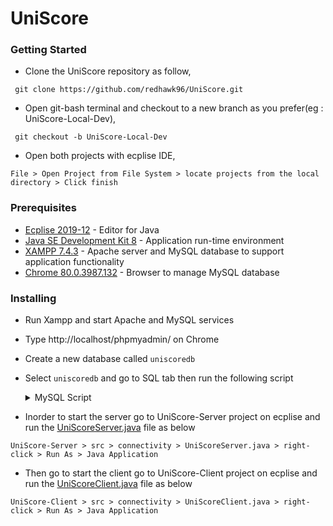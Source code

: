 # UniScore

### Getting Started
* Clone the UniScore repository as follow, 
```
 git clone https://github.com/redhawk96/UniScore.git
```

* Open git-bash terminal and checkout to a new branch as you prefer(eg : UniScore-Local-Dev),
```
 git checkout -b UniScore-Local-Dev
```

* Open both projects with ecplise IDE, 
 ```
 File > Open Project from File System > locate projects from the local directory > Click finish
 ```

### Prerequisites

* [Ecplise 2019-12](https://www.eclipse.org/downloads/download.php?file=/oomph/epp/2019-12/R/eclipse-inst-win64.exe) - Editor for Java
* [Java SE Development Kit 8](https://www.oracle.com/java/technologies/javase-jdk8-downloads.html) - Application run-time environment
* [XAMPP 7.4.3](https://www.apachefriends.org/index.html) - Apache server and MySQL database to support application functionality
* [Chrome 80.0.3987.132](https://www.google.com/chrome/) - Browser to manage MySQL database

### Installing

* Run Xampp and start Apache and MySQL services
* Type http://localhost/phpmyadmin/ on Chrome
* Create a new database called ``uniscoredb``
* Select ``uniscoredb`` and go to SQL tab then run the following script

  <details><summary>MySQL Script</summary>
  <p>

  ```
  --
  -- Table structure for table `activitylogs`
  --

  CREATE TABLE `activitylogs` (
    `activityId` int(11) NOT NULL,
    `activityBrief` text NOT NULL,
    `triggeredBy` varchar(255) NOT NULL,
    `triggeredOn` timestamp NOT NULL DEFAULT CURRENT_TIMESTAMP
  );

  -- --------------------------------------------------------

  --
  -- Table structure for table `exams`
  --

  CREATE TABLE `exams` (
    `examId` int(11) NOT NULL,
    `examName` varchar(255) NOT NULL,
    `moduleId` varchar(255) NOT NULL,
    `duration` int(11) NOT NULL,
    `enrollmentKey` varchar(20) NOT NULL,
    `status` enum('Active','Disabled') NOT NULL DEFAULT 'Disabled',
    `createdAt` timestamp NOT NULL DEFAULT CURRENT_TIMESTAMP,
    `updatedAt` timestamp NOT NULL DEFAULT CURRENT_TIMESTAMP ON UPDATE CURRENT_TIMESTAMP
  ); 

  --
  -- Dumping data for table `exams`
  --

  INSERT INTO `exams` (`examId`, `examName`, `moduleId`, `duration`, `enrollmentKey`, `status`, `createdAt`, `updatedAt`) VALUES
  (1, 'Mid Term', 'CIS002', 40, 'cis2020', 'Active', '2020-03-09 21:42:30', '2020-03-09 21:42:30');

  -- --------------------------------------------------------

  --
  -- Table structure for table `grades`
  --

  CREATE TABLE `grades` (
    `grade` varchar(2) NOT NULL,
    `passMark` int(11) NOT NULL
  ); 

  --
  -- Dumping data for table `grades`
  --

  INSERT INTO `grades` (`grade`, `passMark`) VALUES
  ('A', 75),
  ('B', 65),
  ('C', 55),
  ('D', 45),
  ('E', 35);

  --
  -- Triggers `grades`
  --
  DELIMITER $$
  CREATE TRIGGER `grade_to_uppercase_trigger` BEFORE INSERT ON `grades` FOR EACH ROW SET NEW.grade = UPPER(NEW.grade)
  $$
  DELIMITER ;

  -- --------------------------------------------------------

  --
  -- Table structure for table `modules`
  --

  CREATE TABLE `modules` (
    `moduleId` varchar(255) NOT NULL,
    `moduleName` varchar(255) NOT NULL,
    `year` int(11) NOT NULL,
    `semester` int(11) NOT NULL,
    `teacherId` varchar(255) NOT NULL,
    `createdAt` timestamp NOT NULL DEFAULT CURRENT_TIMESTAMP,
    `updatedAt` timestamp NOT NULL DEFAULT CURRENT_TIMESTAMP ON UPDATE CURRENT_TIMESTAMP
  );

  --
  -- Dumping data for table `modules`
  --

  INSERT INTO `modules` (`moduleId`, `moduleName`, `year`, `semester`, `teacherId`, `createdAt`, `updatedAt`) VALUES
  ('CIS002', 'Comparative Integrated Systems', 3, 1, 'uditha@uniscore.com', '2020-03-09 21:41:16', '2020-03-09 21:41:16'),
  ('RM003', 'Research Methodologies', 3, 1, 'uditha@uniscore.com', '2020-03-09 21:41:16', '2020-03-09 21:41:16');

  -- --------------------------------------------------------

  --
  -- Table structure for table `questions`
  --

  CREATE TABLE `questions` (
    `questionId` int(11) NOT NULL,
    `examId` int(11) NOT NULL,
    `question` text NOT NULL,
    `option1` text NOT NULL,
    `option2` text NOT NULL,
    `option3` text NOT NULL,
    `option4` text NOT NULL,
    `answer` int(2) NOT NULL,
    `createdAt` timestamp NOT NULL DEFAULT CURRENT_TIMESTAMP,
    `updatedBy` timestamp NOT NULL DEFAULT CURRENT_TIMESTAMP ON UPDATE CURRENT_TIMESTAMP
  );

  -- --------------------------------------------------------

  --
  -- Table structure for table `submissions`
  --

  CREATE TABLE `submissions` (
    `moduleId` varchar(255) NOT NULL,
    `studentId` varchar(255) NOT NULL,
    `examId` int(11) NOT NULL,
    `answerList` text NOT NULL,
    `overallScore` double NOT NULL,
    `grade` varchar(2) NOT NULL,
    `submittedOn` timestamp NOT NULL DEFAULT CURRENT_TIMESTAMP
  );

  -- --------------------------------------------------------

  --
  -- Table structure for table `users`
  --

  CREATE TABLE `users` (
    `userId` varchar(255) NOT NULL,
    `firstName` varchar(255) NOT NULL,
    `lastName` varchar(255) NOT NULL,
    `gender` enum('Male','Female') NOT NULL DEFAULT 'Male',
    `email` varchar(255) NOT NULL,
    `nic` varchar(12) NOT NULL,
    `phone` int(11) NOT NULL,
    `address` text NOT NULL,
    `role` enum('Student','Lecturer','Admin') NOT NULL DEFAULT 'Student',
    `registeredDate` timestamp NOT NULL DEFAULT CURRENT_TIMESTAMP,
    `password` varchar(255) NOT NULL,
    `status` enum('Active','Disabled') NOT NULL DEFAULT 'Active'
  ); 

  --
  -- Dumping data for table `users`
  --

  INSERT INTO `users` (`userId`, `firstName`, `lastName`, `gender`, `email`, `nic`, `phone`, `address`, `role`, `registeredDate`, `password`, `status`) VALUES
  ('ishani@uniscore.com', 'Ishani', 'Welagedara', 'Female', 'ishani@uniscore.com', '950457789V', 715478965, 'No 4, Wayward Pl, Colombo 03', 'Student', '2020-03-10 03:00:00', '123456', 'Active'),
  ('subarshan@uniscore.com', 'subarshan', 'Thiyagarajah', 'Male', 'subarshan@uniscore.com', '950457410V', 770452014, 'No 8, Ward St, Colombo 02', 'Admin', '2020-03-10 03:00:00', '123456', 'Active'),
  ('uditha@uniscore.com', 'Uditha', 'Silva', 'Male', 'uditha@uniscore.com', '950452374V', 774102354, 'No 6, Park St Avenue, Colombo 01', 'Lecturer', '2020-03-10 03:00:00', '123456', 'Active');

  --
  -- Indexes for dumped tables
  --

  --
  -- Indexes for table `activitylogs`
  --
  ALTER TABLE `activitylogs`
    ADD PRIMARY KEY (`activityId`),
    ADD KEY `fk_activitylog_triggered_by` (`triggeredBy`) USING BTREE;

  --
  -- Indexes for table `exams`
  --
  ALTER TABLE `exams`
    ADD PRIMARY KEY (`examId`,`examName`,`moduleId`) USING BTREE,
    ADD KEY `fk_exam_module_id` (`moduleId`) USING BTREE;

  --
  -- Indexes for table `grades`
  --
  ALTER TABLE `grades`
    ADD PRIMARY KEY (`grade`);

  --
  -- Indexes for table `modules`
  --
  ALTER TABLE `modules`
    ADD PRIMARY KEY (`moduleId`),
    ADD KEY `fk_module_teacher_id` (`teacherId`) USING BTREE;

  --
  -- Indexes for table `questions`
  --
  ALTER TABLE `questions`
    ADD PRIMARY KEY (`questionId`),
    ADD KEY `fk_question_exam_id` (`examId`) USING BTREE;

  --
  -- Indexes for table `submissions`
  --
  ALTER TABLE `submissions`
    ADD PRIMARY KEY (`moduleId`,`studentId`,`examId`),
    ADD KEY `fk_submission_student_id` (`studentId`),
    ADD KEY `fk_submission_exam_id` (`examId`),
    ADD KEY `fk_submission_grade` (`grade`),
    ADD KEY `fk_submission_module_id` (`moduleId`);

  --
  -- Indexes for table `users`
  --
  ALTER TABLE `users`
    ADD PRIMARY KEY (`userId`);

  --
  -- AUTO_INCREMENT for dumped tables
  --

  --
  -- AUTO_INCREMENT for table `activitylogs`
  --
  ALTER TABLE `activitylogs`
    MODIFY `activityId` int(11) NOT NULL AUTO_INCREMENT;

  --
  -- AUTO_INCREMENT for table `exams`
  --
  ALTER TABLE `exams`
    MODIFY `examId` int(11) NOT NULL AUTO_INCREMENT, AUTO_INCREMENT=2;

  --
  -- AUTO_INCREMENT for table `questions`
  --
  ALTER TABLE `questions`
    MODIFY `questionId` int(11) NOT NULL AUTO_INCREMENT;

  --
  -- Constraints for dumped tables
  --

  --
  -- Constraints for table `activitylogs`
  --
  ALTER TABLE `activitylogs`
    ADD CONSTRAINT `fk_triggered_by` FOREIGN KEY (`triggeredBy`) REFERENCES `users` (`userId`);

  --
  -- Constraints for table `exams`
  --
  ALTER TABLE `exams`
    ADD CONSTRAINT `fk_module_id` FOREIGN KEY (`moduleId`) REFERENCES `modules` (`moduleId`) ON DELETE CASCADE ON UPDATE CASCADE;

  --
  -- Constraints for table `modules`
  --
  ALTER TABLE `modules`
    ADD CONSTRAINT `fk_teacher_id` FOREIGN KEY (`teacherId`) REFERENCES `users` (`userId`) ON DELETE CASCADE ON UPDATE CASCADE;

  --
  -- Constraints for table `questions`
  --
  ALTER TABLE `questions`
    ADD CONSTRAINT `fk_exam_id` FOREIGN KEY (`examId`) REFERENCES `exams` (`examId`) ON DELETE CASCADE ON UPDATE CASCADE;

  --
  -- Constraints for table `submissions`
  --
  ALTER TABLE `submissions`
    ADD CONSTRAINT `fk_submission_exam_id` FOREIGN KEY (`examId`) REFERENCES `exams` (`examId`) ON DELETE CASCADE ON UPDATE CASCADE,
    ADD CONSTRAINT `fk_submission_grade` FOREIGN KEY (`grade`) REFERENCES `grades` (`grade`) ON DELETE CASCADE ON UPDATE CASCADE,
    ADD CONSTRAINT `fk_submission_module_id` FOREIGN KEY (`moduleId`) REFERENCES `modules` (`moduleId`) ON DELETE CASCADE ON UPDATE CASCADE,
    ADD CONSTRAINT `fk_submission_student_id` FOREIGN KEY (`studentId`) REFERENCES `users` (`userId`) ON DELETE CASCADE ON UPDATE CASCADE;
  COMMIT;
  ```

  </p>
  </details>

* Inorder to start the server go to UniScore-Server project on ecplise and run the [UniScoreServer.java](https://github.com/redhawk96/UniScore/blob/UniScore-Server/src/connectivity/UniScoreServer.java) file as below 
```
UniScore-Server > src > connectivity > UniScoreServer.java > right-click > Run As > Java Application
```
   
* Then go to start the client go to UniScore-Client project on ecplise and run the [UniScoreClient.java](https://github.com/redhawk96/UniScore/blob/UniScore-Client/src/connectivity/UniScoreClient.java) file as below 
```
UniScore-Client > src > connectivity > UniScoreClient.java > right-click > Run As > Java Application
```
